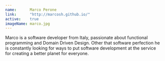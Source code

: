 ```yaml
---
name:      Marco Perone
link:      "http://marcosh.github.io/"
active:    true
imageName: marco.jpg
---
```


Marco is a software developer from Italy, passionate about functional
programming and Domain Driven Design. Other that software perfection he is
constantly looking for ways to put software development at the service for
creating a better planet for everyone.
